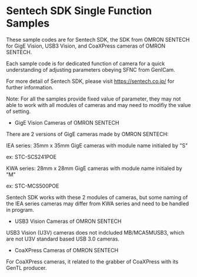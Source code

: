 # Sentech SDK Single Function Samples
These sample codes are for Sentech SDK, the SDK from OMRON SENTECH for GigE Vision, USB3 Vision, and CoaXPress cameras of OMRON SENTECH.

Each sample code is for dedicated function of camera for a quick understanding of adjusting parameters obeying SFNC from GenICam.

For more detail of Sentech SDK, please visit https://sentech.co.jp/ for further information.

Note: For all the samples provide fixed value of parameter, they may not able to work with all modules of cameras and may need to modifiy the value of setting.


* GigE Vision Cameras of OMRON SENTECH

There are 2 versions of GigE cameras made by OMRON SENTECH:

 IEA series: 35mm x 35mm GigE cameras with module name initialed by "S"
 
  ex: STC-SCS241POE
  
 KWA series: 28mm x 28mm GigE cameras with module name initialed by "M"
 
  ex: STC-MCS500POE

Sentech SDK works with these 2 modules of cameras, but some naming of the IEA series cameras may differ from KWA series and need to be handled in program.

* USB3 Vision Cameras of OMRON SENTECH

USB3 Vision (U3V) cameras does not indcluded MB/MCA5MUSB3, which are not U3V standard based USB 3.0 cameras.

* CoaXPress Cameras of OMRON SENTECH

For CoaXPress cameras, it related to the grabber of CoaXPress with its GenTL producer.

